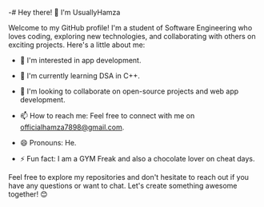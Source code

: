 -# Hey there! 👋 I'm UsuallyHamza

Welcome to my GitHub profile! I'm a student of Software Engineering who loves coding, exploring new technologies, and collaborating with others on exciting projects. Here's a little about me:

- 👀 I'm interested in app development.
  
- 🌱 I'm currently learning DSA in C++.
  
- 💞️ I'm looking to collaborate on open-source projects and web app development.
  
- 📫 How to reach me: Feel free to connect with me on officialhamza7898@gmail.com.
  
- 😄 Pronouns: He.
  
- ⚡ Fun fact: I am a GYM Freak and also a chocolate lover on cheat days.

Feel free to explore my repositories and don't hesitate to reach out if you have any questions or want to chat. Let's create something awesome together! 😊

